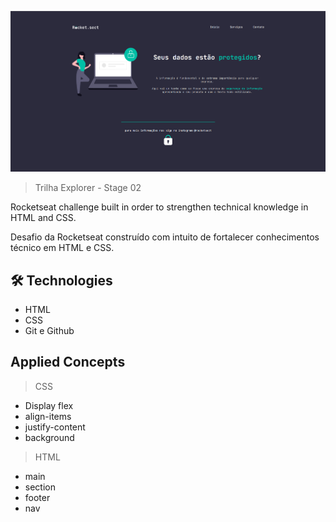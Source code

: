 ![preview](./.github/preview.png)

> Trilha Explorer - Stage 02

Rocketseat challenge built in order to strengthen technical knowledge in HTML and CSS.

Desafio da Rocketseat construído com intuito de fortalecer conhecimentos técnico em HTML e CSS.

## 🛠 Technologies

- HTML
- CSS
- Git e Github

## Applied Concepts

> CSS

- Display flex
- align-items
- justify-content
- background

> HTML

- main
- section
- footer
- nav